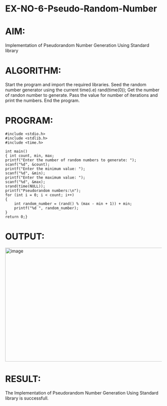 # EX-NO-6-Pseudo-Random-Number

# AIM: 
Implementation of Pseudorandom Number Generation Using Standard library

# ALGORITHM:
Start the program and import the required libraries.
Seed the random number generator using the current time(i.e) rand(time(0));
Get the number of randon number to generate.
Pass the value for number of iterations and print the numbers.
End the program.

# PROGRAM:
```
#include <stdio.h> 
#include <stdlib.h> 
#include <time.h>

int main() 
{ int count, min, max;
printf("Enter the number of random numbers to generate: "); 
scanf("%d", &count); 
printf("Enter the minimum value: ");
scanf("%d", &min);
printf("Enter the maximum value: ");
scanf("%d", &max);
srand(time(NULL));
printf("Pseudorandom numbers:\n");   
for (int i = 0; i < count; i++) 
{
    int random_number = (rand() % (max - min + 1)) + min;
    printf("%d ", random_number);
}
return 0;}
```
# OUTPUT:
<img width="797" height="365" alt="image" src="https://github.com/user-attachments/assets/c12270a6-c0c1-46ca-afa1-8f63ce0218d5" />

# RESULT:
The Implementation of Pseudorandom Number Generation Using Standard library is successfull.

